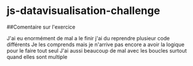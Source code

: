 # js-datavisualisation-challenge

##Comentaire sur l'exercice 

  J'ai eu enormément de mal a le finir j'ai du reprendre plusieur code différents 
 Je les comprends mais je n'arrive pas encore a avoir la logique pour le faire tout seul
 J'ai  aussi beaucoup de mal avec les boucles surtout quand elles sont multiple 
 
 

